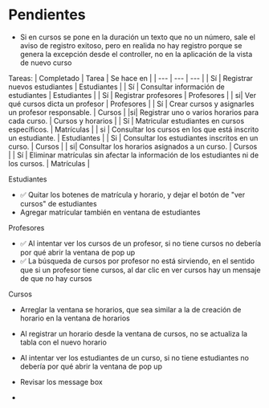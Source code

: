 # Pendientes

- Si en cursos se pone en la duración un texto que no un número, sale el aviso de registro exitoso, pero en realida no hay registro porque se genera la excepción desde el controller, no en la aplicación de la vista de nuevo curso


Tareas:
| Completado | Tarea | Se hace en |
| --- | --- | --- |
| Sí | Registrar nuevos estudiantes | Estudiantes |
| Sí | Consultar información de estudiantes | Estudiantes | 
| Sí | Registrar profesores | Profesores | 
| si| Ver qué cursos dicta un profesor |  Profesores  | 
| Sí | Crear cursos y asignarles un profesor responsable. | Cursos |
|si| Registrar uno o varios horarios para cada curso. |  Cursos y horarios  |
| Sí | Matricular estudiantes en cursos específicos. |  Matrículas  | 
| si | Consultar los cursos en los que está inscrito un estudiante. |  Estudiantes  |
| Si | Consultar los estudiantes inscritos en un curso. |  Cursos  |
| si| Consultar los horarios asignados a un curso. |  Cursos  |
| Sí | Eliminar matrículas sin afectar la información de los estudiantes ni de los cursos. | Matrículas |


Estudiantes
- ✅ Quitar los botenes de matrícula y horario, y dejar el botón de "ver cursos" de estudiantes
- Agregar matrícular también en ventana de estudiantes

Profesores
- ✅ Al intentar ver los cursos de un profesor, si no tiene cursos no debería por qué abrir la ventana de pop up
- ✅ La búsqueda de cursos por profesor no está sirviendo, en el sentido que si un profesor tiene cursos, al dar clic en ver cursos hay un mensaje de que no hay cursos

Cursos
- Arreglar la ventana se horarios, que sea similar a la de creación de horario en la ventana de horarios
- Al registrar un horario desde la ventana de cursos, no se actualiza la tabla con el nuevo horario
- Al intentar ver los estudiantes de un curso, si no tiene estudiantes no debería por qué abrir la ventana de pop up

- Revisar los message box
- 
  
